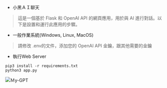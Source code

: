 * 小黑ＡＩ聊天
> 這是一個基於 Flask 和 OpenAI API 的網頁應用，用於與 AI 進行對話。以下是設置和運行此應用的步驟。

* 一般作業系統(Windows, Linux, MacOS)
> 請修改 .env的文件，添加您的 OpenAI API 金鑰，跟其他需要的金鑰

* 執行Web Server
```
pip3 install -r requirements.txt
python3 app.py
```

![Ｍy-GPT](https://hackmd.io/_uploads/SJVq5nF50.png)



